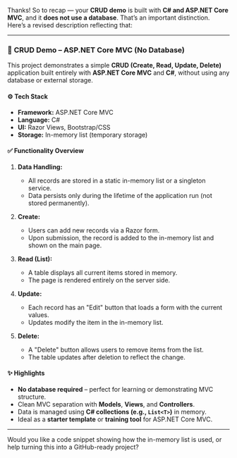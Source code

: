 Thanks! So to recap — your **CRUD demo** is built with **C# and ASP.NET Core MVC**, and it **does not use a database**. That’s an important distinction. Here’s a revised description reflecting that:

---

### 🧪 **CRUD Demo – ASP.NET Core MVC (No Database)**

This project demonstrates a simple **CRUD (Create, Read, Update, Delete)** application built entirely with **ASP.NET Core MVC** and **C#**, without using any database or external storage.

#### ⚙️ **Tech Stack**

* **Framework:** ASP.NET Core MVC
* **Language:** C#
* **UI:** Razor Views, Bootstrap/CSS
* **Storage:** In-memory list (temporary storage)

#### ✅ **Functionality Overview**

1. **Data Handling:**

   * All records are stored in a static in-memory list or a singleton service.
   * Data persists only during the lifetime of the application run (not stored permanently).

2. **Create:**

   * Users can add new records via a Razor form.
   * Upon submission, the record is added to the in-memory list and shown on the main page.

3. **Read (List):**

   * A table displays all current items stored in memory.
   * The page is rendered entirely on the server side.

4. **Update:**

   * Each record has an "Edit" button that loads a form with the current values.
   * Updates modify the item in the in-memory list.

5. **Delete:**

   * A "Delete" button allows users to remove items from the list.
   * The table updates after deletion to reflect the change.

#### ✨ **Highlights**

* **No database required** – perfect for learning or demonstrating MVC structure.
* Clean MVC separation with **Models**, **Views**, and **Controllers**.
* Data is managed using **C# collections (e.g., `List<T>`)** in memory.
* Ideal as a **starter template** or **training tool** for ASP.NET Core MVC.

---

Would you like a code snippet showing how the in-memory list is used, or help turning this into a GitHub-ready project?
